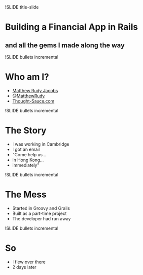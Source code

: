 !SLIDE title-slide
# Building a Financial App in Rails #
## and all the gems I made along the way ##

!SLIDE bullets incremental
# Who am I?
* [Matthew Rudy Jacobs](http://matthewrudy.com)
* @[MatthewRudy](http://twitter.com/matthewrudy)
* [Thought-Sauce.com](http://thought-sauce.com)

!SLIDE bullets incremental
# The Story
* I was working in Cambridge
* I got an email
* "Come help us...
*  in Hong Kong...
*  immediately"

!SLIDE bullets incremental
# The Mess
* Started in Groovy and Grails
* Built as a part-time project
* The developer had run away

!SLIDE bullets incremental
# So
* I flew over there
* 2 days later
